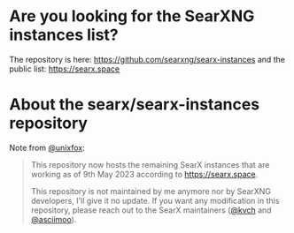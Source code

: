 # Are you looking for the SearXNG instances list?

The repository is here: https://github.com/searxng/searx-instances and the public list: https://searx.space

# About the searx/searx-instances repository

Note from [@unixfox](https://github.com/unixfox):

> This repository now hosts the remaining SearX instances that are working as of 9th May 2023 according to https://searx.space.
>
> This repository is not maintained by me anymore nor by SearXNG developers, I'll give it no update. If you want any modification in this repository, please reach out to the SearX maintainers ([@kvch](https://github.com/kvch) and [@asciimoo](https://github.com/asciimoo)).
